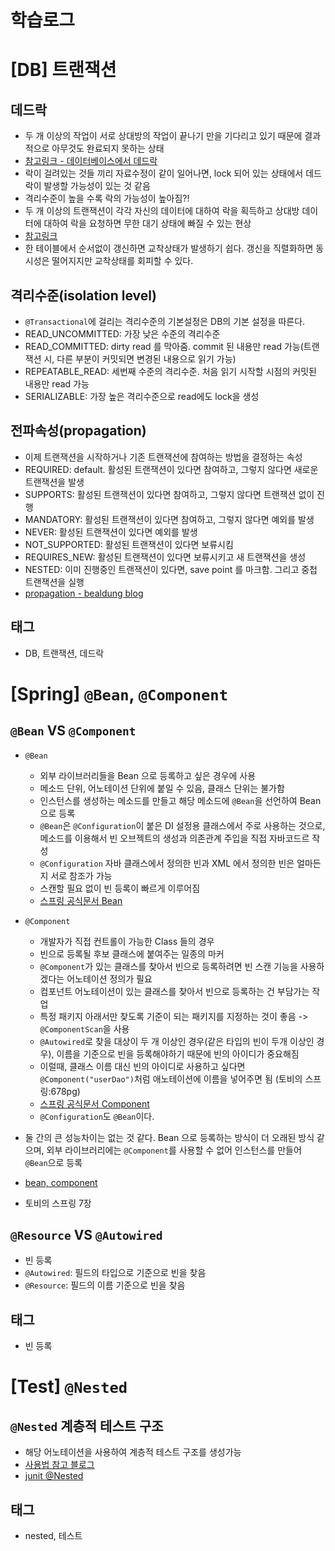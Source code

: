 # 학습로그

# [DB] 트랜잭션
## 데드락
- 두 개 이상의 작업이 서로 상대방의 작업이 끝나기 만을 기다리고 있기 때문에 결과적으로 아무것도 완료되지 못하는 상태
- [참고링크 - 데이터베이스에서 데드락](https://myjamong.tistory.com/181)
- 락이 걸려있는 것들 끼리 자료수정이 같이 일어나면, lock 되어 있는 상태에서 데드락이 발생할 가능성이 있는 것 같음
- 격리수준이 높을 수록 락의 가능성이 높아짐?!
- 두 개 이상의 트랜잭션이 각각 자신의 데이터에 대하여 락을 획득하고 상대방 데이터에 대하여 락을 요청하면 무한 대기 상태에 빠질 수 있는 현상
- [참고링크](https://mangkyu.tistory.com/30)
- 한 테이블에서 순서없이 갱신하면 교착상태가 발생하기 쉽다. 갱신을 직렬화하면 동시성은 떨어지지만 교착상태를 회피할 수 있다.

## 격리수준(isolation level)
- `@Transactional`에 걸리는 격리수준의 기본설정은 DB의 기본 설정을 따른다.
- READ_UNCOMMITTED: 가장 낮은 수준의 격리수준
- READ_COMMITTED: dirty read 를 막아줌. commit 된 내용만 read 가능(트랜잭션 시, 다른 부분이 커밋되면 변경된 내용으로 읽기 가능)
- REPEATABLE_READ: 세번째 수준의 격리수준. 처음 읽기 시작할 시점의 커밋된 내용만 read 가능
- SERIALIZABLE: 가장 높은 격리수준으로 read에도 lock을 생성

## 전파속성(propagation)
- 이제 트랜잭션을 시작하거나 기존 트랜잭션에 참여하는 방법을 결정하는 속성
- REQUIRED: default. 활성된 트랜잭션이 있다면 참여하고, 그렇지 않다면 새로운 트랜잭션을 발생
- SUPPORTS: 활성된 트랜잭션이 있다면 참여하고, 그렇지 않다면 트랜잭션 없이 진행
- MANDATORY: 활성된 트랜잭션이 있다면 참여하고, 그렇지 않다면 예외를 발생
- NEVER: 활성된 트랜잭션이 있다면 예외를 발생
- NOT_SUPPORTED: 활성된 트랜잭션이 있다면 보류시킴
- REQUIRES_NEW: 활성된 트랜잭션이 있다면 보류시키고 새 트랜잭션을 생성
- NESTED: 이미 진행중인 트랜잭션이 있다면, save point 를 마크함. 그리고 중첩 트랜잭션을 실행
- [propagation - bealdung blog](https://www.baeldung.com/spring-transactional-propagation-isolation)

## 태그
- DB, 트랜잭션, 데드락

# [Spring] `@Bean`, `@Component`
## `@Bean` VS `@Component`
- `@Bean`
    - 외부 라이브러리들을 Bean 으로 등록하고 싶은 경우에 사용
    - 메소드 단위, 어노테이션 단위에 붙일 수 있음, 클래스 단위는 불가함
    - 인스턴스를 생성하는 메소드를 만들고 해당 메소드에 `@Bean`을 선언하여 Bean 으로 등록
    - `@Bean`은 `@Configuration`이 붙은 DI 설정용 클래스에서 주로 사용하는 것으로, 메소드를 이용해서 빈 오브젝트의 생성과 의존관계 주입을 직접 자바코드르 작성
    - `@Configuration` 자바 클래스에서 정의한 빈과 XML 에서 정의한 빈은 얼마든지 서로 참조가 가능 
    - 스캔할 필요 없이 빈 등록이 빠르게 이루어짐
    - [스프링 공식문서 Bean](https://docs.spring.io/spring-framework/docs/current/reference/html/core.html#beans-java-basic-concepts)
- `@Component`
    - 개발자가 직접 컨트롤이 가능한 Class 들의 경우
    - 빈으로 등록될 후보 클래스에 붙여주는 일종의 마커
    - `@Component`가 있는 클래스를 찾아서 빈으로 등록하려면 빈 스캔 기능을 사용하겠다는 어노테이션 정의가 필요
    - 컴포넌트 어노테이션이 있는 클래스를 찾아서 빈으로 등록하는 건 부담가는 작업
    - 특정 패키지 아래서만 찾도록 기준이 되는 패키지를 지정하는 것이 좋음 -> `@ComponentScan`을 사용
    - `@Autowired`로 찾을 대상이 두 개 이상인 경우(같은 타입의 빈이 두개 이상인 경우), 이름을 기준으로 빈을 등록해야하기 때문에 빈의 아이디가 중요해짐
    - 이럴때, 클래스 이름 대신 빈의 아이디로 사용하고 싶다면 `@Component("userDao")`처럼 애노테이션에 이름을 넣어주면 됨 (토비의 스프링:678pg)
    - [스프링 공식문서 Component](https://docs.spring.io/spring-framework/docs/current/reference/html/core.html#beans-stereotype-annotations)
    - `@Configuration`도 `@Bean`이다.
  
- 둘 간의 큰 성능차이는 없는 것 같다. Bean 으로 등록하는 방식이 더 오래된 방식 같으며, 외부 라이브러리에는 `@Component`를 사용할 수 없어 인스턴스를 만들어 `@Bean`으로 등록
- [bean, component](https://jojoldu.tistory.com/27)
- 토비의 스프링 7장
## `@Resource` VS `@Autowired`
- 빈 등록
- `@Autowired`: 필드의 타입으로 기준으로 빈을 찾음
- `@Resource`: 필드의 이름 기준으로 빈을 찾음

## 태그
- 빈 등록

# [Test] `@Nested`

## `@Nested` 계층적 테스트 구조
- 해당 어노테이션을 사용하여 계층적 테스트 구조를 생성가능
- [사용법 참고 블로그](https://johngrib.github.io/wiki/junit5-nested/#junit5%EC%9D%98-nested%EB%A5%BC-%EC%82%AC%EC%9A%A9%ED%95%B4-%EA%B3%84%EC%B8%B5-%EA%B5%AC%EC%A1%B0-%ED%85%8C%EC%8A%A4%ED%8A%B8-%EC%BD%94%EB%93%9C%EB%A5%BC-%EC%9E%91%EC%84%B1%ED%95%98%EC%9E%90)
- [junit @Nested](https://junit.org/junit5/docs/current/user-guide/#writing-tests-nested)
## 태그
- nested, 테스트

